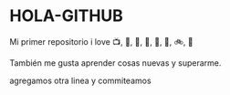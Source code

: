 # HOLA-GITHUB

Mi primer repositorio
i love :tv:, :cake:, :hamburger:, :pizza:, :spaghetti:, :icecream:, :bike:, :running:

También me gusta aprender cosas nuevas y superarme.

agregamos otra linea
y commiteamos
